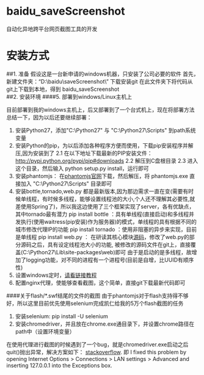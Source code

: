 # baidu_saveScreenshot
自动化异地跨平台网页截图工具的开发

# 安装方式
##1. 准备
假设这是一台新申请的windows机器，只安装了公司必要的软件
首先，新建文件夹：“D:\baidu\saveScreenshot\”
下载安装git
在此文件夹下将代码从git上下载到本地，得到 baidu_saveScreenshot\
##2. 安装环境
####5. 部署到windows/Linux主机上

目前部署到我的windows主机上，后又部署到了一个台式机上，现在将部署方法总结一下，因为以后还要继续部署：

1. 安装Python27，添加"C:\Python27" 与 "C:\Python27\Scripts" 到path系统变量
2. 安装Python的pip，为以后添加各种程序方便而使用，下载pip安装程序并解压,因为安装到了
    2.1 在以下地址下载最新的PIP安装文件：http://pypi.python.org/pypi/pip#downloads
    2.2 解压到C盘根目录
    2.3 进入这个目录，然后输入 python setup.py install，运行即可
3. 安装phantomjs：
	在[phantomjs官网](http://phantomjs.org/)下载，然后解压，将 phantomjs.exe 直接加入 "C:\Python27\Scripts" 目录即可
4. 安装bottle,tornado,web.py
都是最新版本,因为那边需求一直在变(需要有时候单线程，有时候多线程，能够设置线程池的大小,个人还不理解其必要性,就差使用Spring了)，所以我这边使用了三个框架实现了server，各有优缺点，其中tornado最有潜力
    pip install bottle ：具有单线程(直接启动)和多线程并发执行(使用waitress(pip安装)作为服务器)的模式，单线程的具有根据不同的城市修改代理IP的功能
    pip install tornado ：使用非阻塞的异步来实现，目前是单线程
    pip install web.py ： 在研读其核心模块[源码](http://diaocow.iteye.com/blog/1922760)，修改了web.py的部分源码之后，具有设定线程池大小的功能, 被修改的源码文件在git上，直接覆盖(C:\Python27\Lib\site-packages\web)即可
    由于是启动的是多线程，故增加了logging功能，对不同的进程有一个进程号(目前是自增，比UUID有顺序性)
5. 设置windows定时，[请看链接教程](http://blog.csdn.net/liqfyiyi/article/details/8812971)
6. 配置nginx代理，使能够查看截图，这个简单，直接git下载最新代码即可

####关于flash/*.swf结尾的文件的截图
由于phantomjs对于flash支持得不够好，所以这里目前优先使用selenium完成凯仁给我的5万个flash截图的任务

1. 安装selenium: pip install -U selenium
2. 安装chromedriver，并且放在chrome.exe通目录下，并设置chrome路径在path中（设置环境变量）

在使用代理进行截图的时候遇到了一个bug，就是chromedriver.exe启动之后quit()抛出异常，解决方案如下：
[stackoverflow](http://stackoverflow.com/questions/22018126/selenium-chromedriver-http-407-on-driver-quit). 即 I fixed this problem by opening Internet Options > Connections > LAN settings > Advanced and inserting 127.0.0.1 into the Exceptions box.
